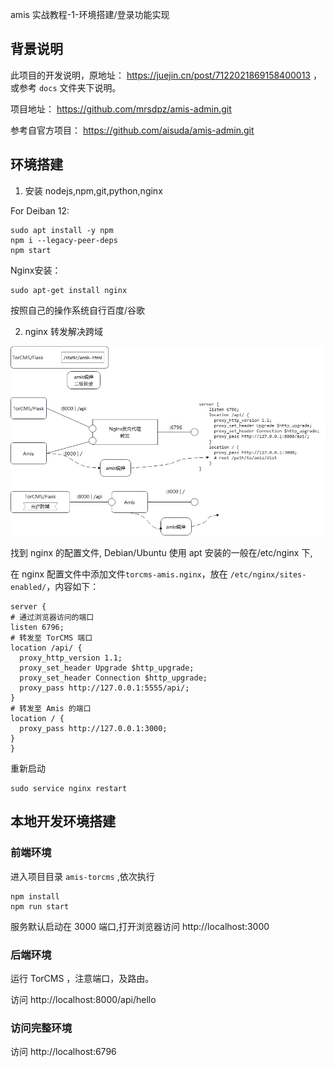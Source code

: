 amis 实战教程-1-环境搭建/登录功能实现

## 背景说明

此项目的开发说明，原地址： https://juejin.cn/post/7122021869158400013 ，
或参考 `docs` 文件夹下说明。

项目地址： https://github.com/mrsdpz/amis-admin.git

参考自官方项目： https://github.com/aisuda/amis-admin.git

## 环境搭建

1. 安装 nodejs,npm,git,python,nginx

For Deiban 12:

    sudo apt install -y npm
    npm i --legacy-peer-deps
    npm start 

Nginx安装：

    sudo apt-get install nginx

按照自己的操作系统自行百度/谷歌

2. nginx 转发解决跨域

![nginx 转发解决跨域](./docs/cross-domain.jpg)

找到 nginx 的配置文件, Debian/Ubuntu 使用 apt 安装的一般在/etc/nginx 下, 

在 nginx 配置文件中添加文件`torcms-amis.nginx`，放在 `/etc/nginx/sites-enabled/`，内容如下：

    server {
    # 通过浏览器访问的端口
    listen 6796;    
    # 转发至 TorCMS 端口
    location /api/ { 
      proxy_http_version 1.1;
      proxy_set_header Upgrade $http_upgrade;
      proxy_set_header Connection $http_upgrade;
      proxy_pass http://127.0.0.1:5555/api/;
    }    
    # 转发至 Amis 的端口
    location / {
      proxy_pass http://127.0.0.1:3000;
    }   
    }

重新启动 

    sudo service nginx restart

## 本地开发环境搭建

### 前端环境


进入项目目录 `amis-torcms` ,依次执行

    npm install
    npm run start

服务默认启动在 3000 端口,打开浏览器访问 http://localhost:3000

### 后端环境

运行 TorCMS ，注意端口，及路由。

访问 http://localhost:8000/api/hello

### 访问完整环境

访问  http://localhost:6796


